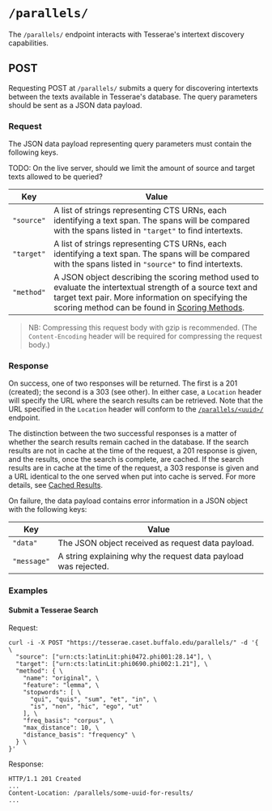 # `/parallels/`

The `/parallels/` endpoint interacts with Tesserae's intertext discovery capabilities.

## POST

Requesting POST at `/parallels/` submits a query for discovering intertexts between the texts available in Tesserae's database.  The query parameters should be sent as a JSON data payload.

### Request

The JSON data payload representing query parameters must contain the following keys.

TODO:  On the live server, should we limit the amount of source and target texts allowed to be queried?

|Key|Value|
|---|---|
|`"source"`|A list of strings representing CTS URNs, each identifying a text span.  The spans will be compared with the spans listed in `"target"` to find intertexts.|
|`"target"`|A list of strings representing CTS URNs, each identifying a text span.  The spans will be compared with the spans listed in `"source"` to find intertexts.|
|`"method"`|A JSON object describing the scoring method used to evaluate the intertextual strength of a source text and target text pair.  More information on specifying the scoring method can be found in [Scoring Methods](../details/methods.md).|

> NB:  Compressing this request body with gzip is recommended.  (The `Content-Encoding` header will be required for compressing the request body.)

### Response

On success, one of two responses will be returned.  The first is a 201 (created); the second is a 303 (see other).  In either case, a `Location` header will specify the URL where the search results can be retrieved.  Note that the URL specified in the `Location` header will conform to the [`/parallels/<uuid>/`](parallels-uuid.md) endpoint.

The distinction between the two successful responses is a matter of whether the search results remain cached in the database.  If the search results are not in cache at the time of the request, a 201 response is given, and the results, once the search is complete, are cached.  If the search results are in cache at the time of the request, a 303 response is given and a URL identical to the one served when put into cache is served.  For more details, see [Cached Results](../details/cached-results.md).

On failure, the data payload contains error information in a JSON object with the following keys:

|Key|Value|
|---|---|
|`"data"`|The JSON object received as request data payload.|
|`"message"`|A string explaining why the request data payload was rejected.|

### Examples

#### Submit a Tesserae Search

Request:

```
curl -i -X POST "https://tesserae.caset.buffalo.edu/parallels/" -d '{ \
  "source": ["urn:cts:latinLit:phi0472.phi001:28.14"], \
  "target": ["urn:cts:latinLit:phi0690.phi002:1.21"], \
  "method": { \
    "name": "original", \
    "feature": "lemma", \
    "stopwords": [ \
      "qui", "quis", "sum", "et", "in", \
      "is", "non", "hic", "ego", "ut"
    ], \
    "freq_basis": "corpus", \
    "max_distance": 10, \
    "distance_basis": "frequency" \
  } \
}'
```

Response:

```
HTTP/1.1 201 Created
...
Content-Location: /parallels/some-uuid-for-results/
...
```
